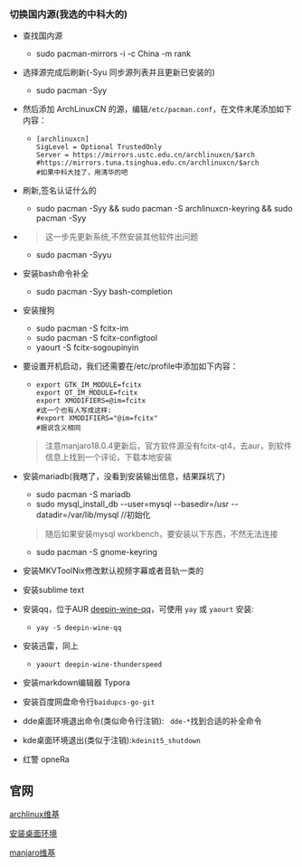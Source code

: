 

### 切换国内源(我选的中科大的)

- 查找国内源

  - sudo pacman-mirrors -i -c China -m rank

- 选择源完成后刷新(-Syu 同步源列表并且更新已安装的)

  - sudo pacman -Syy

- 然后添加 ArchLinuxCN 的源，编辑`/etc/pacman.conf`，在文件末尾添加如下内容：

  - ```
    [archlinuxcn]
    SigLevel = Optional TrustedOnly
    Server = https://mirrors.ustc.edu.cn/archlinuxcn/$arch
    #https://mirrors.tuna.tsinghua.edu.cn/archlinuxcn/$arch
    #如果中科大挂了，用清华的吧
    ```

- 刷新,签名认证什么的

  - sudo pacman -Syy && sudo pacman -S archlinuxcn-keyring && sudo pacman -Syy

- > 这一步先更新系统,不然安装其他软件出问题

  - sudo pacman -Syyu

- 安装bash命令补全

  - sudo pacman -Syy bash-completion

- 安装搜狗

  - sudo pacman -S fcitx-im
  - sudo pacman -S fcitx-configtool
  - yaourt -S fcitx-sogoupinyin  

- 要设置开机启动，我们还需要在/etc/profile中添加如下内容：

  - ```
    export GTK_IM_MODULE=fcitx
    export QT_IM_MODULE=fcitx
    export XMODIFIERS=@im=fcitx
    #这一个也有人写成这样:
    #export XMODIFIERS="@im=fcitx"
    #据说含义相同
    ```

  > 注意manjaro18.0.4更新后，官方软件源没有fcitx-qt4，去aur，到软件信息上找到一个评论，下载本地安装

- 安装mariadb(我瞎了，没看到安装输出信息，结果踩坑了)

  - sudo pacman -S mariadb
  - sudo mysql_install_db --user=mysql --basedir=/usr --datadir=/var/lib/mysql   //初始化

  > 随后如果安装mysql workbench，要安装以下东西，不然无法连接

  - sudo pacman -S gnome-keyring

- 安装MKVToolNix修改默认视频字幕或者音轨一类的

- 安装sublime text

- 安装qq，位于AUR [deepin-wine-qq](https://aur.archlinux.org/packages/deepin-wine-qq/)，可使用 `yay` 或 `yaourt` 安装:

  - ```
    yay -S deepin-wine-qq
    ```

- 安装迅雷，同上

  - ```
    yaourt deepin-wine-thunderspeed
    ```

- 安装markdown编辑器 Typora

- 安装百度网盘命令行`baidupcs-go-git`

- dde桌面环境退出命令(类似命令行注销): ` dde-*`找到合适的补全命令

- kde桌面环境退出(类似于注销):`kdeinit5_shutdown`

- 红警 opneRa

## 官网

[archlinux维基](https://wiki.archlinux.org)

[安装桌面环境](https://wiki.manjaro.org/index.php?title=Install_Desktop_Environments)

[manjaro维基](https://wiki.manjaro.org/)





